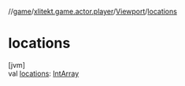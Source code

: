 //[game](../../../index.md)/[xlitekt.game.actor.player](../index.md)/[Viewport](index.md)/[locations](locations.md)

# locations

[jvm]\
val [locations](locations.md): [IntArray](https://kotlinlang.org/api/latest/jvm/stdlib/kotlin/-int-array/index.html)
